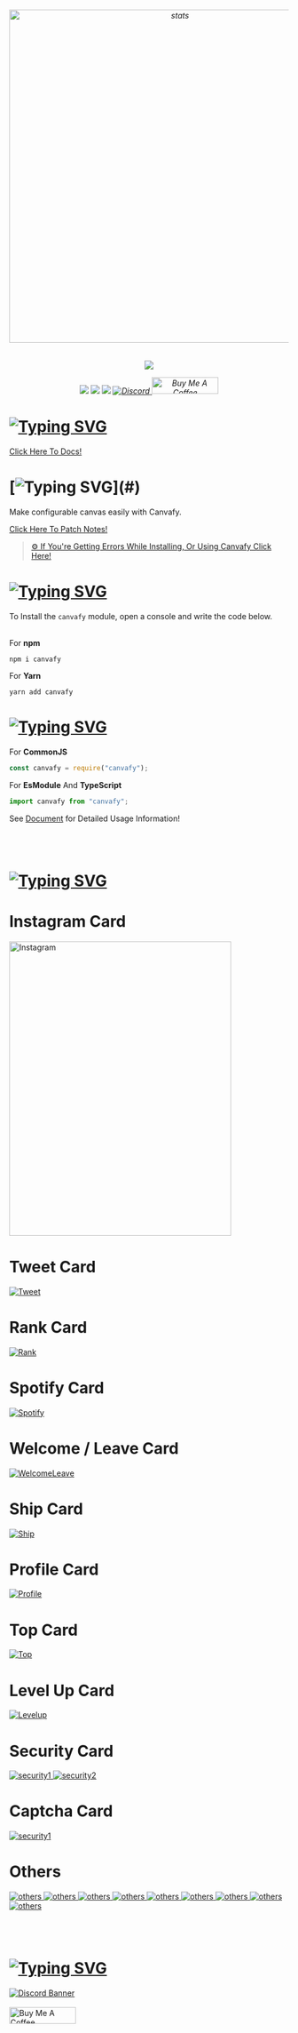 <h6 align="center">
<img src="https://fivesobes.gitbook.io/~gitbook/image?url=https:%2F%2F1203280867-files.gitbook.io%2F%7E%2Ffiles%2Fv0%2Fb%2Fgitbook-x-prod.appspot.com%2Fo%2Fspaces%252FQ8KI56rkXEQp2Ao9aeTJ%252Fuploads%252F6uDWc83AS6QOx2RF747L%252FCanvafyxd33.png%3Falt=media%26token=b26598ec-a1b4-41e7-a441-713808dc515f&width=768&dpr=1&quality=100&sign=ef15f2625d0bbe37ec0ee54f16dbc3cad5cf80f9b802a240a3552b14a08bb7f4" width="600px" alt="stats" align="center">
<h6/>
<p align="center"><a href="https://nodei.co/npm/canvafy/"><img src="https://nodei.co/npm/canvafy.png"></a></p>
<p align="center"><img src="https://img.shields.io/npm/v/canvafy?style=for-the-badge"> <img src="https://img.shields.io/npm/l/hercai?style=for-the-badge"> <img src="https://img.shields.io/npm/dt/canvafy?style=for-the-badge"> <a href="https://discord.gg/luppux" target="_blank"> <img alt="Discord" src="https://img.shields.io/badge/Support-Click%20here-7289d9?style=for-the-badge&logo=discord"> </a> <a href="https://www.buymeacoffee.com/beykant" target="_blank"><img src="https://cdn.buymeacoffee.com/buttons/v2/default-yellow.png" width="120px" height="30px" alt="Buy Me A Coffee"></a></p>

# [![Typing SVG](https://readme-typing-svg.herokuapp.com?font=Fira+Code&pause=1000&color=E600AF&repeat=false&width=435&lines=%F0%9F%93%83+Documents)](#)

[Click Here To Docs!](https://fivesobes.gitbook.io/canvafy/)

# [![Typing SVG](https://readme-typing-svg.herokuapp.com?font=Fira+Code&pause=1000&color=00F701&repeat=false&width=435&lines=%E2%9D%93+What+Is+Canvafy?)](#)

Make configurable canvas easily with Canvafy.

[Click Here To Patch Notes!](https://fivesobes.gitbook.io/canvafy/welcome/patch-notes)
> [⚙️ If You're Getting Errors While Installing, Or Using Canvafy Click Here!](https://fivesobes.gitbook.io/canvafy/welcome/resolve-errors)

# [![Typing SVG](https://readme-typing-svg.herokuapp.com?font=Fira+Code&pause=1000&color=FF0000&repeat=false&width=435&lines=%E2%9D%94+How+To+Install%3F)](#)

To Install the `canvafy` module, open a console and write the code below.
<br> </br>

For **npm**
```console
npm i canvafy
```

For **Yarn**
```console
yarn add canvafy
```

# [![Typing SVG](https://readme-typing-svg.herokuapp.com?font=Fira+Code&pause=1000&color=00EDFF&repeat=false&width=435&lines=%F0%9F%8E%AF+Describing)](#)

For **CommonJS**
```javascript
const canvafy = require("canvafy");
```

For **EsModule** And **TypeScript**
```javascript
import canvafy from "canvafy";
```

See [Document](https://fivesobes.gitbook.io/canvafy/) for Detailed Usage Information!

<br> </br>
# [![Typing SVG](https://readme-typing-svg.herokuapp.com?font=Fira+Code&pause=1000&color=000&repeat=false&width=435&lines=%F0%9F%8E%AF+Preview)](#)

<h1>Instagram Card</h1>
<a href="https://fivesobes.gitbook.io/canvafy/instagram-card" target="_blank"><img src="https://fivesobes.gitbook.io/~gitbook/image?url=https%3A%2F%2F1203280867-files.gitbook.io%2F~%2Ffiles%2Fv0%2Fb%2Fgitbook-x-prod.appspot.com%2Fo%2Fspaces%252FQ8KI56rkXEQp2Ao9aeTJ%252Fuploads%252FCVCAX3sK0k1azdvPrvAR%252Finstagram.png%3Falt%3Dmedia%26token%3D5c4252cb-d112-4a78-89e1-e53ff31130f9&width=768&dpr=1&quality=100&sign=391f274b&sv=1" alt="Instagram" width=400 height=530></a>

<h1>Tweet Card</h1>
<a href="https://fivesobes.gitbook.io/canvafy/tweet-card" target="_blank"><img src="https://fivesobes.gitbook.io/~gitbook/image?url=https:%2F%2F1203280867-files.gitbook.io%2F~%2Ffiles%2Fv0%2Fb%2Fgitbook-x-prod.appspot.com%2Fo%2Fspaces%252FQ8KI56rkXEQp2Ao9aeTJ%252Fuploads%252F9ozf8zuiArzsRdmeDj1v%252Ftweet%2520%282%29.png%3Falt=media%26token=0a9dff2d-9205-430e-b69c-df25175bafa3&width=768&dpr=1&quality=100&sign=2ada703fb0e2c6591fc900aeb56de81ab43bf87e0cf4fa8553f8716a0265f7a4" alt="Tweet"></a>

<h1>Rank Card</h1>
<a href="https://fivesobes.gitbook.io/canvafy/rank-level-card" target="_blank"><img src="https://1444644557-files.gitbook.io/~/files/v0/b/gitbook-x-prod.appspot.com/o/spaces%2FQ8KI56rkXEQp2Ao9aeTJ%2Fuploads%2FJYrv5eyCn4jX2R7JrvNq%2Frank.png?alt=media&token=2de5c2b7-a3e5-4bfc-b89c-3d64996f7b29" alt="Rank"></a>

<h1>Spotify Card</h1>
<a href="https://fivesobes.gitbook.io/canvafy/spotify-card" target="_blank"><img src="https://1444644557-files.gitbook.io/~/files/v0/b/gitbook-x-prod.appspot.com/o/spaces%2FQ8KI56rkXEQp2Ao9aeTJ%2Fuploads%2F7hTGJ0YrKHeCUkHD3Fqk%2Fspotify.png?alt=media&token=af281191-5d86-423b-90df-ee6a2a7bfd09" alt="Spotify"></a>

<h1>Welcome / Leave Card</h1>
<a href="https://fivesobes.gitbook.io/canvafy/welcome-leave-card" target="_blank"><img src="https://files.gitbook.com/v0/b/gitbook-x-prod.appspot.com/o/spaces%2FQ8KI56rkXEQp2Ao9aeTJ%2Fuploads%2FEVUawnHgiUZrsfr9ARal%2Fwelcome-928259219038302258.png?alt=media&token=1a09fb42-84c6-4633-9d63-84b9f37e9a53" alt="WelcomeLeave"></a>

<h1>Ship Card</h1>
<a href="https://fivesobes.gitbook.io/canvafy/ship-card" target="_blank"><img src="https://fivesobes.gitbook.io/~gitbook/image?url=https:%2F%2F1203280867-files.gitbook.io%2F%7E%2Ffiles%2Fv0%2Fb%2Fgitbook-x-prod.appspot.com%2Fo%2Fspaces%252FQ8KI56rkXEQp2Ao9aeTJ%252Fuploads%252Ff5YHP2iRHm3HTYCHbrsm%252Fship.png%3Falt=media%26token=42b3bf1e-62cb-4b58-8446-36483e947a1c&width=768&dpr=1&quality=100&sign=c26608ffc2444405fc620762401da75494c863bd2a346e057849a38ea03be48b" alt="Ship"></a>

<h1>Profile Card</h1>
<a href="https://fivesobes.gitbook.io/canvafy/profile-card" target="_blank"><img src="https://1444644557-files.gitbook.io/~/files/v0/b/gitbook-x-prod.appspot.com/o/spaces%2FQ8KI56rkXEQp2Ao9aeTJ%2Fuploads%2F54B3aXn8bGIQ52fIURO6%2Fprofile.png?alt=media&token=ac54d24f-b847-41a1-935a-b131284348bc" alt="Profile"></a>

<h1>Top Card</h1>
<a href="https://fivesobes.gitbook.io/canvafy/top-rank-card" target="_blank"><img src="https://1444644557-files.gitbook.io/~/files/v0/b/gitbook-x-prod.appspot.com/o/spaces%2FQ8KI56rkXEQp2Ao9aeTJ%2Fuploads%2FZp7Rr7ZBDlgOWlibL9uQ%2Ftop%20(1).png?alt=media&token=d90f4dbd-9d40-48ea-a59b-f2d1f30c5cab" alt="Top"></a>

<h1>Level Up Card</h1>
<a href="https://fivesobes.gitbook.io/canvafy/level-up-card" target="_blank"><img src="https://fivesobes.gitbook.io/~gitbook/image?url=https:%2F%2F1203280867-files.gitbook.io%2F%7E%2Ffiles%2Fv0%2Fb%2Fgitbook-x-prod.appspot.com%2Fo%2Fspaces%252FQ8KI56rkXEQp2Ao9aeTJ%252Fuploads%252FgMqI621IxDIXerPVB1ly%252Flevel-up.png%3Falt=media%26token=d66dd1d5-e700-45d0-b35c-65b6db4076f4&width=768&dpr=1&quality=100&sign=17497c5abed06725c3d6dcd25e47f643533a4cd0d998a7f3fd53604991c2af5f" alt="Levelup"></a>

<h1>Security Card</h1>
<a href="https://fivesobes.gitbook.io/canvafy/security-card" target="_blank"><img src="https://1444644557-files.gitbook.io/~/files/v0/b/gitbook-x-prod.appspot.com/o/spaces%2FQ8KI56rkXEQp2Ao9aeTJ%2Fuploads%2F9SZSxk92RJRUxIijuMme%2Fsecurity.png?alt=media&token=f6e23db0-c361-4ff6-b230-42ebe2abb58f" alt="security1">
<img src="https://1444644557-files.gitbook.io/~/files/v0/b/gitbook-x-prod.appspot.com/o/spaces%2FQ8KI56rkXEQp2Ao9aeTJ%2Fuploads%2FLEDFqyizynG42DWl96DH%2Fsecurity.png?alt=media&token=953025ce-91aa-4b82-9ac0-a9ab86e2127c" alt="security2"></a>

<h1>Captcha Card</h1>
<a href="https://fivesobes.gitbook.io/canvafy/security-card" target="_blank"><img src="https://1444644557-files.gitbook.io/~/files/v0/b/gitbook-x-prod.appspot.com/o/spaces%2FQ8KI56rkXEQp2Ao9aeTJ%2Fuploads%2FJXTpRLgXmLDaRzA67mXU%2Fcaptcha.png?alt=media&token=30cf7291-1b37-4c55-bdd3-364abe6b5ea3" alt="security1"></a>

<h1>Others</h1>
<a href="https://fivesobes.gitbook.io/canvafy/others" target="_blank">
<img src="https://1444644557-files.gitbook.io/~/files/v0/b/gitbook-x-prod.appspot.com/o/spaces%2FQ8KI56rkXEQp2Ao9aeTJ%2Fuploads%2FhRZh7OKLJQx0Y354ugM5%2Fkiss.png?alt=media&token=fc0ba05b-596a-48ec-9a98-9b93d45727a5" alt="others">
<img src="https://1444644557-files.gitbook.io/~/files/v0/b/gitbook-x-prod.appspot.com/o/spaces%2FQ8KI56rkXEQp2Ao9aeTJ%2Fuploads%2FdykLxfgnCzkqYqUshWx3%2Faffect.png?alt=media&token=88414d19-7d02-4a50-ae2f-98156f0b3084" alt="others">
<img src="https://1444644557-files.gitbook.io/~/files/v0/b/gitbook-x-prod.appspot.com/o/spaces%2FQ8KI56rkXEQp2Ao9aeTJ%2Fuploads%2FmBc09pqeFEGix3DDxn11%2Fbatslap.png?alt=media&token=1608b9b0-8513-4f77-93e2-53af14da9d6e" alt="others">
<img src="https://1444644557-files.gitbook.io/~/files/v0/b/gitbook-x-prod.appspot.com/o/spaces%2FQ8KI56rkXEQp2Ao9aeTJ%2Fuploads%2FGHllL4EmcotrYEy490MH%2Fimage.png?alt=media&token=76d9a5f8-2320-40a2-801e-cf6d110684b1" alt="others">
<img src="https://1444644557-files.gitbook.io/~/files/v0/b/gitbook-x-prod.appspot.com/o/spaces%2FQ8KI56rkXEQp2Ao9aeTJ%2Fuploads%2Fvjtvby6vDJ5YdBacGm35%2Fdarkness.png?alt=media&token=2eea08e3-21ff-4249-ae4e-5cb73f88e667" alt="others">
<img src="https://1444644557-files.gitbook.io/~/files/v0/b/gitbook-x-prod.appspot.com/o/spaces%2FQ8KI56rkXEQp2Ao9aeTJ%2Fuploads%2FWFnCXlZEHTtWu3XclIdb%2Fimage.png?alt=media&token=48c04666-d670-4e6a-9653-823fa7f16b16" alt="others">
<img src="https://1444644557-files.gitbook.io/~/files/v0/b/gitbook-x-prod.appspot.com/o/spaces%2FQ8KI56rkXEQp2Ao9aeTJ%2Fuploads%2FzxenLajjVc5wdYLQJeSZ%2Fimage.png?alt=media&token=f1abee9a-7591-458f-a335-5525b2d581e2" alt="others">
<img src="https://1444644557-files.gitbook.io/~/files/v0/b/gitbook-x-prod.appspot.com/o/spaces%2FQ8KI56rkXEQp2Ao9aeTJ%2Fuploads%2FQvbf2c0Dn6rCX5ELubmB%2Fgreyscale.png?alt=media&token=ad8b18c7-9609-451c-8d6d-1a60ebcaf77b" alt="others">
<img src="https://1444644557-files.gitbook.io/~/files/v0/b/gitbook-x-prod.appspot.com/o/spaces%2FQ8KI56rkXEQp2Ao9aeTJ%2Fuploads%2FZ6ptAOujwD32PAG4bVoi%2Finvert.png?alt=media&token=61fbc172-197f-4835-a64d-da720f3afad6" alt="others">
</a>

<br> </br>
# [![Typing SVG](https://readme-typing-svg.herokuapp.com?font=Fira+Code&pause=1000&color=9D06E6&repeat=false&width=435&lines=Contact+%26+Support+%26+Donate)](#)

[![Discord Banner](https://api.weblutions.com/discord/invite/luppux/)](https://discord.gg/luppux)
<br> </br>
<a href="https://www.buymeacoffee.com/beykant" target="_blank"><img src="https://cdn.buymeacoffee.com/buttons/v2/default-yellow.png" width="120px" height="30px" alt="Buy Me A Coffee"></a>
